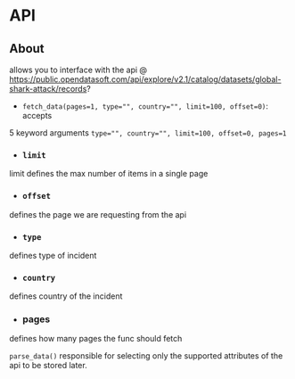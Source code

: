# API
## About
allows you to interface with the api @ https://public.opendatasoft.com/api/explore/v2.1/catalog/datasets/global-shark-attack/records?

- `fetch_data(pages=1, type="", country="", limit=100, offset=0)`: accepts 

5 keyword arguments `type="", country="", limit=100, offset=0, pages=1`

- ### `limit`
limit defines the max number of items in a single page

- ### `offset`
defines the page we are requesting from the api

- ### `type`
defines type of incident
- ### `country`
defines country of the incident

- ### pages
defines how many pages the func should fetch

`parse_data()`
responsible for selecting only the supported attributes of the api to be stored later.

    


